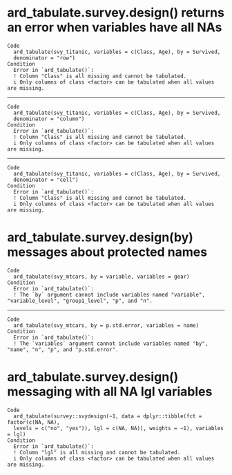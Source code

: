 # ard_tabulate.survey.design() returns an error when variables have all NAs

    Code
      ard_tabulate(svy_titanic, variables = c(Class, Age), by = Survived,
      denominator = "row")
    Condition
      Error in `ard_tabulate()`:
      ! Column "Class" is all missing and cannot be tabulated.
      i Only columns of class <factor> can be tabulated when all values are missing.

---

    Code
      ard_tabulate(svy_titanic, variables = c(Class, Age), by = Survived,
      denominator = "column")
    Condition
      Error in `ard_tabulate()`:
      ! Column "Class" is all missing and cannot be tabulated.
      i Only columns of class <factor> can be tabulated when all values are missing.

---

    Code
      ard_tabulate(svy_titanic, variables = c(Class, Age), by = Survived,
      denominator = "cell")
    Condition
      Error in `ard_tabulate()`:
      ! Column "Class" is all missing and cannot be tabulated.
      i Only columns of class <factor> can be tabulated when all values are missing.

# ard_tabulate.survey.design(by) messages about protected names

    Code
      ard_tabulate(svy_mtcars, by = variable, variables = gear)
    Condition
      Error in `ard_tabulate()`:
      ! The `by` argument cannot include variables named "variable", "variable_level", "group1_level", "p", and "n".

---

    Code
      ard_tabulate(svy_mtcars, by = p.std.error, variables = name)
    Condition
      Error in `ard_tabulate()`:
      ! The `variables` argument cannot include variables named "by", "name", "n", "p", and "p.std.error".

# ard_tabulate.survey.design() messaging with all NA lgl variables

    Code
      ard_tabulate(survey::svydesign(~1, data = dplyr::tibble(fct = factor(c(NA, NA),
      levels = c("no", "yes")), lgl = c(NA, NA)), weights = ~1), variables = lgl)
    Condition
      Error in `ard_tabulate()`:
      ! Column "lgl" is all missing and cannot be tabulated.
      i Only columns of class <factor> can be tabulated when all values are missing.

